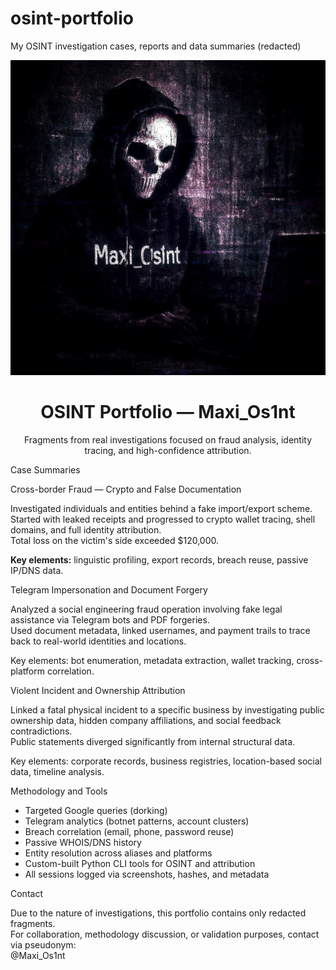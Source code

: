 # osint-portfolio
My OSINT investigation cases, reports and data summaries (redacted)
<p align="center">
  <img src="assets/preview.jpg" alt="OSINT Portfolio Banner" width="720"/>
</p>

<h1 align="center">OSINT Portfolio — Maxi_Os1nt</h1>

<p align="center">
  Fragments from real investigations focused on fraud analysis, identity tracing, and high-confidence attribution.
</p>


 Case Summaries

 Cross-border Fraud — Crypto and False Documentation

Investigated individuals and entities behind a fake import/export scheme.  
Started with leaked receipts and progressed to crypto wallet tracing, shell domains, and full identity attribution.  
Total loss on the victim's side exceeded $120,000.

**Key elements:** linguistic profiling, export records, breach reuse, passive IP/DNS data.



 Telegram Impersonation and Document Forgery

Analyzed a social engineering fraud operation involving fake legal assistance via Telegram bots and PDF forgeries.  
Used document metadata, linked usernames, and payment trails to trace back to real-world identities and locations.

Key elements: bot enumeration, metadata extraction, wallet tracking, cross-platform correlation.



 Violent Incident and Ownership Attribution

Linked a fatal physical incident to a specific business by investigating public ownership data, hidden company affiliations, and social feedback contradictions.  
Public statements diverged significantly from internal structural data.

Key elements: corporate records, business registries, location-based social data, timeline analysis.



 Methodology and Tools

- Targeted Google queries (dorking)
- Telegram analytics (botnet patterns, account clusters)
- Breach correlation (email, phone, password reuse)
- Passive WHOIS/DNS history
- Entity resolution across aliases and platforms
- Custom-built Python CLI tools for OSINT and attribution
- All sessions logged via screenshots, hashes, and metadata


Contact

Due to the nature of investigations, this portfolio contains only redacted fragments.  
For collaboration, methodology discussion, or validation purposes, contact via pseudonym:  
@Maxi_Os1nt
